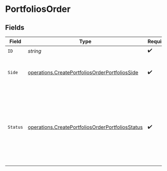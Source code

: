 # PortfoliosOrder


## Fields

| Field                                                                                                                       | Type                                                                                                                        | Required                                                                                                                    | Description                                                                                                                 |
| --------------------------------------------------------------------------------------------------------------------------- | --------------------------------------------------------------------------------------------------------------------------- | --------------------------------------------------------------------------------------------------------------------------- | --------------------------------------------------------------------------------------------------------------------------- |
| `ID`                                                                                                                        | *string*                                                                                                                    | :heavy_check_mark:                                                                                                          | N/A                                                                                                                         |
| `Side`                                                                                                                      | [operations.CreatePortfoliosOrderPortfoliosSide](../../../pkg/models/operations/createportfoliosorderportfoliosside.md)     | :heavy_check_mark:                                                                                                          | Side of the portfolio order.<br/>* BUY - <br/>* SELL -                                                                      |
| `Status`                                                                                                                    | [operations.CreatePortfoliosOrderPortfoliosStatus](../../../pkg/models/operations/createportfoliosorderportfoliosstatus.md) | :heavy_check_mark:                                                                                                          | The execution status of the order.<br/>* NEW - <br/>* PROCESSING - <br/>* FILLED - <br/>* CANCELLED -                       |